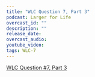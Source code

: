 ```yaml
---
title: "WLC Question 7, Part 3"
podcast: Larger for Life
overcast_id: ""
description: ""
release_date: 
overcast_audio: 
youtube_video: 
tags: WLC-7
---
```


[WLC Question #7, Part 3](https://largerforlife.podbean.com/e/wlc-question-7-part-3/)
